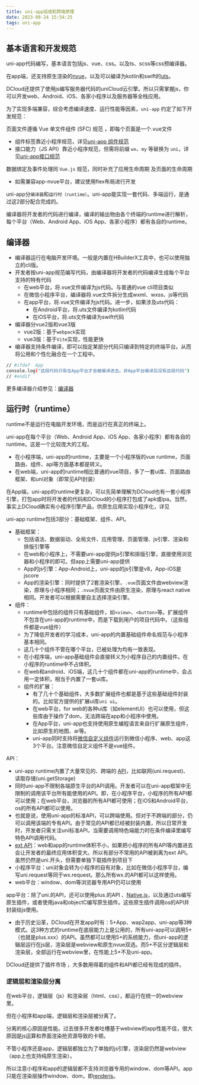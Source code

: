 ```yaml
---
title: uni-app组成和跨端原理
date: 2023-08-24 15:54:25
tags: uni-app
---
```


## 基本语言和开发规范

uni-app代码编写，基本语言包括js、vue、css。以及ts、scss等css预编译器。

在app端，还支持原生渲染的[nvue](https://zh.uniapp.dcloud.io/tutorial/nvue-outline)，以及可以编译为kotlin和swift的[uts](https://zh.uniapp.dcloud.io/uts/)。

DCloud还提供了使用js编写服务器代码的uniCloud云引擎。所以只需掌握js，你可以开发web、Android、iOS、各家小程序以及服务器等全栈应用。

为了实现多端兼容，综合考虑编译速度、运行性能等因素，`uni-app` 约定了如下开发规范：

页面文件遵循 Vue 单文件组件 (SFC) 规范 ，即每个页面是一个.vue文件

- 组件标签靠近小程序规范，详见[uni-app 组件规范](https://zh.uniapp.dcloud.io/component/)
- 接口能力（JS API）靠近小程序规范，但需将前缀 `wx`、`my` 等替换为 `uni`，详见[uni-app接口规范](https://zh.uniapp.dcloud.io/api/)

数据绑定及事件处理同 `Vue.js` 规范，同时补充了应用生命周期 及页面的生命周期

- 如需兼容app-nvue平台，建议使用flex布局进行开发

uni-app分`编译器`和`运行时（runtime）`。uni-app能实现一套代码、多端运行，是通过这2部分配合完成的。

编译器将开发者的代码进行编译，编译的输出物由各个终端的runtime进行解析，每个平台（Web、Android App、iOS App、各家小程序）都有各自的runtime。

## 编译器

- 编译器运行在电脑开发环境。一般是内置在HBuilderX工具中，也可以使用独立的cli版。
- 开发者按uni-app规范编写代码，由编译器将开发者的代码编译生成每个平台支持的特有代码
    - 在web平台，将.vue文件编译为js代码。与普通的vue cli项目类似
    - 在微信小程序平台，编译器将.vue文件拆分生成wxml、wxss、js等代码
    - 在app平台，将.vue文件编译为js代码。进一步，如果涉及uts代码：
        - 在Android平台，将.uts文件编译为kotlin代码
        - 在iOS平台，将.uts文件编译为swift代码
- 编译器分vue2版和vue3版
    - vue2版：基于`webpack`实现
    - vue3版：基于`Vite`实现，性能更快
- 编译器支持条件编译，即可以指定某部分代码只编译到特定的终端平台。从而将公用和个性化融合在一个工程中。

```bash
// #ifdef  App
console.log("这段代码只有在App平台才会被编译进去。非App平台编译后没有这段代码")
// #endif

```

更多编译器介绍参见：[编译器](https://zh.uniapp.dcloud.io/tutorial/compiler)

## 运行时（runtime）

runtime不是运行在电脑开发环境，而是运行在真正的终端上。

uni-app在每个平台（Web、Android App、iOS App、各家小程序）都有各自的runtime。这是一个比较庞大的工程。

- 在小程序端，uni-app的runtime，主要是一个小程序版的vue runtime，页面路由、组件、api等方面基本都是转义。
- 在web端，uni-app的runtime相比普通的vue项目，多了一套ui库、页面路由框架、和uni对象（即常见API封装）

在App端，uni-app的runtime更复杂，可以先简单理解为DCloud也有一套小程序引擎，打包app时将开发者的代码和DCloud的小程序打包成了apk或ipa。当然，事实上DCloud确实有小程序引擎产品，供原生应用实现小程序化，详见

uni-app runtime包括3部分：基础框架、组件、API。

- 基础框架：
    - 包括语法、数据驱动、全局文件、应用管理、页面管理、js引擎、渲染和排版引擎等
    - 在web和小程序上，不需要uni-app提供js引擎和排版引擎，直接使用浏览器和小程序的即可。但app上需要uni-app提供
    - App的js引擎：App-Android上，uni-app的js引擎是v8，App-iOS是jscore
    - App的渲染引擎：同时提供了2套渲染引擎，`.vue`页面文件由webview渲染，原理与小程序相同；`.nvue`页面文件由原生渲染，原理与react native相同。开发者可以根据需要自主选择渲染引擎。
- 组件：
    - runtime中包括的组件只有基础组件，如`<view>`、`<button>`等。扩展组件不包含在uni-app的runtime中，而是下载到用户的项目代码中。（这些组件都是vue组件）
    - 为了降低开发者的学习成本，uni-app的内置基础组件命名规范与小程序基本相同。
    - 这几十个组件不管在哪个平台，已被处理为均有一致表现。
    - 在小程序端，uni-app基础组件会直接转义为小程序自己的内置组件。在小程序的runtime中不占体积。
    - 在web和android、iOS端，这几十个组件都在uni-app的runtime中，会占用一定体积，相当于内置了一套ui库。
    - 组件的扩展：
        - 有了几十个基础组件，大多数扩展组件也都是基于这些基础组件封装的。比如官方提供的扩展ui库`uni ui`。
        - 在web平台，for web的各种ui库（如elementUI）也可以使用，但这些库由于操作了dom，无法跨端在app和小程序中使用。
        - 在App平台，uni-app也支持使用原生编程语言来自行扩展原生组件，比如原生的地图、ar等。
        - uni-app同时支持将[微信自定义组件](https://zh.uniapp.dcloud.io/tutorial/miniprogram-subject)运行到微信小程序、web、app这3个平台。注意微信自定义组件不是vue组件。

API：

- uni-app runtime内置了大量常见的、跨端的 [API](https://zh.uniapp.dcloud.io/api/)，比如联网(uni.request)、读取存储(uni.getStorage)
- 同时uni-app不限制各端原生平台的API调用。开发者可以在uni-app框架中无限制的调用该平台所有能使用的API。即，在小程序平台，小程序的所有API都可以使用；在web平台，浏览器的所有API都可使用；在iOS和Android平台，os的所有API都可以使用。
- 也就是说，使用uni-app的标准API，可以跨端使用。但对于不跨端的部分，仍可以调用该端的专有API。由于常见的API都已经被封装内置，所以日常开发时，开发者只需关注uni标准API，当需要调用特色端能力时在条件编译里编写特色API调用代码。
- [ext API](https://zh.uniapp.dcloud.io/api/extapi)：web和app的runtime体积不小，如果把小程序的所有API等内置进去会让开发者的最终应用体积变大。所以有部分不常用的API被剥离为ext API。虽然仍然是uni.开头，但需要单独下载插件到项目下
- 小程序平台：uni对象会转为小程序的自有对象，比如在微信小程序平台，编写uni.request等同于wx.request。那么所有wx.的API都可以这样使用。
- web平台：window、dom等浏览器专用API仍可以使用

app平台：除了uni.的API，还可以使用plus.的API 、[Native.js](https://zh.uniapp.dcloud.io/tutorial/native-js)，以及通过uts编写原生插件，或者使用java和objectC编写原生插件。这些原生插件调用os的API并封装给js使用。

- 由于历史沿革，DCloud在开发app时有：5+App、wap2app、uni-app等3种模式。这3种方式的runtime在底层能力上是公用的，所有uni-app可以调用5+（也就是plus.xxx）的API。虽然都可以使用5+的系统能力，但uni-app的逻辑层运行在js层，渲染层是webview和原生nvue双选。而5+不区分逻辑层和渲染层，全部运行在webview里，在性能上5+不及uni-app。

DCloud还提供了插件市场 ，大多数用得着的组件和API都已经有现成的插件。

### 逻辑层和渲染层分离

在web平台，逻辑层（js）和渲染层（html、css），都运行在统一的webview里。

但在小程序和app端，逻辑层和渲染层被分离了。

分离的核心原因是性能。过去很多开发者吐槽基于webview的app性能不佳，很大原因是js运算和界面渲染抢资源导致的卡顿。

不管小程序还是app，逻辑层都独立为了单独的js引擎，渲染层仍然是webview（app上也支持纯原生渲染）。

所以注意小程序和app的逻辑层都不支持浏览器专用的window、dom等API。app只能在渲染层操作window、dom，即[renderjs](https://zh.uniapp.dcloud.io/tutorial/renderjs)。

